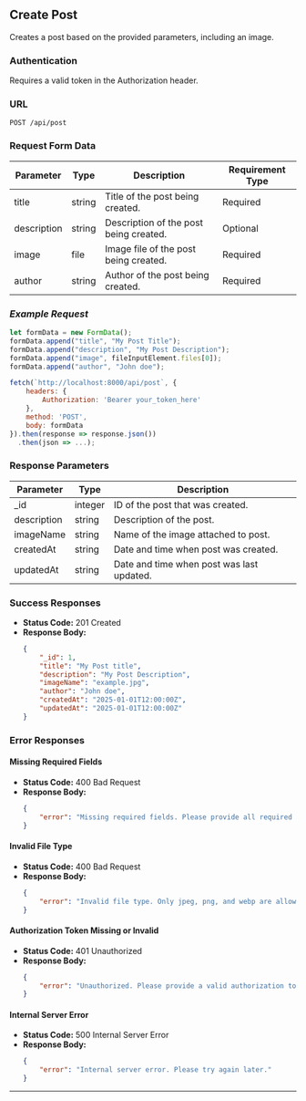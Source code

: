 ## Create Post

Creates a post based on the provided parameters, including an image.

### Authentication

Requires a valid token in the Authorization header.

### URL

`POST /api/post`

### Request Form Data

| Parameter   | Type   | Description                            | Requirement Type |
| ----------- | ------ | -------------------------------------- | ---------------- |
| title       | string | Title of the post being created.       | Required         |
| description | string | Description of the post being created. | Optional         |
| image       | file   | Image file of the post being created.  | Required         |
| author      | string | Author of the post being created.      | Required         |

### _Example Request_

```javascript
let formData = new FormData();
formData.append("title", "My Post Title");
formData.append("description", "My Post Description");
formData.append("image", fileInputElement.files[0]);
formData.append("author", "John doe");

fetch(`http://localhost:8000/api/post`, {
    headers: {
        Authorization: 'Bearer your_token_here'
    },
    method: 'POST',
    body: formData
}).then(response => response.json())
  .then(json => ...);
```

### Response Parameters

| Parameter   | Type    | Description                               |
| ----------- | ------- | ----------------------------------------- |
| \_id        | integer | ID of the post that was created.          |
| description | string  | Description of the post.                  |
| imageName   | string  | Name of the image attached to post.       |
| createdAt   | string  | Date and time when post was created.      |
| updatedAt   | string  | Date and time when post was last updated. |

### Success Responses

-   **Status Code:** 201 Created
-   **Response Body:**
    ```json
    {
        "_id": 1,
        "title": "My Post title",
        "description": "My Post Description",
        "imageName": "example.jpg",
        "author": "John doe",
        "createdAt": "2025-01-01T12:00:00Z",
        "updatedAt": "2025-01-01T12:00:00Z"
    }
    ```

### Error Responses

#### Missing Required Fields

-   **Status Code:** 400 Bad Request
-   **Response Body:**
    ```json
    {
        "error": "Missing required fields. Please provide all required fields: title, description, and image."
    }
    ```

#### Invalid File Type

-   **Status Code:** 400 Bad Request
-   **Response Body:**
    ```json
    {
        "error": "Invalid file type. Only jpeg, png, and webp are allowed."
    }
    ```

#### Authorization Token Missing or Invalid

-   **Status Code:** 401 Unauthorized
-   **Response Body:**
    ```json
    {
        "error": "Unauthorized. Please provide a valid authorization token."
    }
    ```

#### Internal Server Error

-   **Status Code:** 500 Internal Server Error
-   **Response Body:**
    ```json
    {
        "error": "Internal server error. Please try again later."
    }
    ```

---
